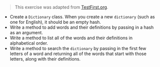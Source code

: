 > This exercise was adapted from [TestFirst.org](http://testfirst.org/).

* Create a `Dictionary` class. When you create a new `dictionary` (such as one for English), it should be an empty hash.
* Write a method to add words and their definitions by passing in a hash as an argument.
* Write a method to list all of the words and their definitions in alphabetical order.
* Write a method to search the `dictionary` by passing in the first few letters of a word and returning all of the words that start with those letters, along with their definitions.
